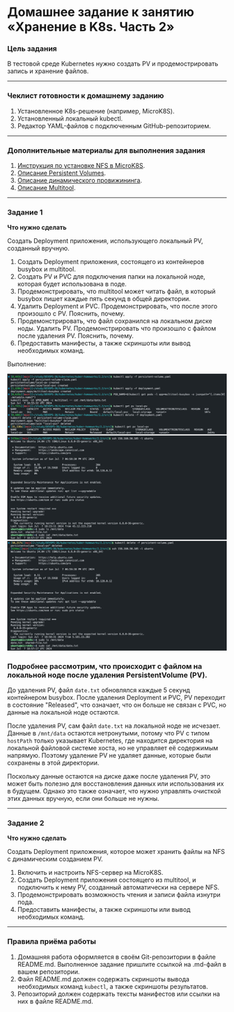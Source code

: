 # Домашнее задание к занятию «Хранение в K8s. Часть 2»

### Цель задания

В тестовой среде Kubernetes нужно создать PV и продемострировать запись и хранение файлов.

------

### Чеклист готовности к домашнему заданию

1. Установленное K8s-решение (например, MicroK8S).
2. Установленный локальный kubectl.
3. Редактор YAML-файлов с подключенным GitHub-репозиторием.

------

### Дополнительные материалы для выполнения задания

1. [Инструкция по установке NFS в MicroK8S](https://microk8s.io/docs/nfs). 
2. [Описание Persistent Volumes](https://kubernetes.io/docs/concepts/storage/persistent-volumes/). 
3. [Описание динамического провижининга](https://kubernetes.io/docs/concepts/storage/dynamic-provisioning/). 
4. [Описание Multitool](https://github.com/wbitt/Network-MultiTool).

------

### Задание 1

**Что нужно сделать**

Создать Deployment приложения, использующего локальный PV, созданный вручную.

1. Создать Deployment приложения, состоящего из контейнеров busybox и multitool.
2. Создать PV и PVC для подключения папки на локальной ноде, которая будет использована в поде.
3. Продемонстрировать, что multitool может читать файл, в который busybox пишет каждые пять секунд в общей директории. 
4. Удалить Deployment и PVC. Продемонстрировать, что после этого произошло с PV. Пояснить, почему.
5. Продемонстрировать, что файл сохранился на локальном диске ноды. Удалить PV.  Продемонстрировать что произошло с файлом после удаления PV. Пояснить, почему.
5. Предоставить манифесты, а также скриншоты или вывод необходимых команд.

Выполнение:

  <img src="./screenshots/screenshots_1.png" alt="alt text" width="700"/>

  <img src="./screenshots/screenshots_2.png" alt="alt text" width="700"/>

  <img src="./screenshots/screenshots_3.png" alt="alt text" width="700"/>

### Подробнее рассмотрим, что происходит с файлом на локальной ноде после удаления PersistentVolume (PV).

До удаления PV, файл `date.txt` обновлялся каждые 5 секунд контейнером busybox. После удаления Deployment и PVC, PV переходит в состояние "Released", что означает, что он больше не связан с PVC, но данные на локальной ноде остаются.

После удаления PV, сам файл `date.txt` на локальной ноде не исчезает. Данные в `/mnt/data` остаются нетронутыми, потому что PV с типом `hostPath` только указывает Kubernetes, где находится директория на локальной файловой системе хоста, но не управляет её содержимым напрямую. Поэтому удаление PV не удаляет данные, которые были сохранены в этой директории.

Поскольку данные остаются на диске даже после удаления PV, это может быть полезно для восстановления данных или использования их в будущем. Однако это также означает, что нужно управлять очисткой этих данных вручную, если они больше не нужны.

------

### Задание 2

**Что нужно сделать**

Создать Deployment приложения, которое может хранить файлы на NFS с динамическим созданием PV.

1. Включить и настроить NFS-сервер на MicroK8S.
2. Создать Deployment приложения состоящего из multitool, и подключить к нему PV, созданный автоматически на сервере NFS.
3. Продемонстрировать возможность чтения и записи файла изнутри пода. 
4. Предоставить манифесты, а также скриншоты или вывод необходимых команд.

------

### Правила приёма работы

1. Домашняя работа оформляется в своём Git-репозитории в файле README.md. Выполненное задание пришлите ссылкой на .md-файл в вашем репозитории.
2. Файл README.md должен содержать скриншоты вывода необходимых команд `kubectl`, а также скриншоты результатов.
3. Репозиторий должен содержать тексты манифестов или ссылки на них в файле README.md.
